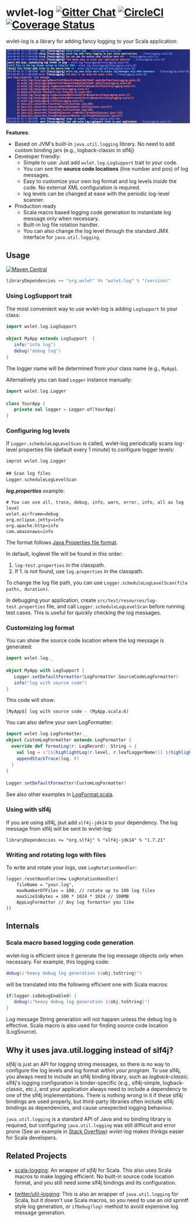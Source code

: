 # wvlet-log  [![Gitter Chat][gitter-badge]][gitter-link] [![CircleCI](https://circleci.com/gh/wvlet/log.svg?style=svg)](https://circleci.com/gh/wvlet/log) [![Coverage Status][coverall-badge]][coverall-link]

[gitter-badge]: https://badges.gitter.im/Join%20Chat.svg
[gitter-link]: https://gitter.im/wvlet/log?utm_source=badge&utm_medium=badge&utm_campaign=pr-badge&utm_content=badge
[coverall-badge]: https://coveralls.io/repos/github/wvlet/log/badge.svg?branch=master
[coverall-link]: https://coveralls.io/github/wvlet/log?branch=master


wvlet-log is a library for adding fancy logging to your Scala application:


![screenshot](docs/wvlet-log.png)

**Features**:
- Based on JVM's built-in `java.util.logging` library. No need to add custom binding jars (e.g., logback-classic in slf4j)
- Developer friendly: 
  - Simple to use: Just add `wvlet.log.LogSupport` trait to your code.
  - You can see the **source code locations** (line number and pos) of log messages.
  - Easy to customize your own log format and log levels *inside* the code. No external XML configuration is required.
  - log levels can be changed at ease with the periodic log-level scanner.
- Production ready
  - Scala macro based logging code generation to instantiate log message only when necessary.  
  - Built-in log file rotation handler.
  - You can also change the log level through the standard JMX interface for `java.util.logging`.  


## Usage

[![Maven Central](https://maven-badges.herokuapp.com/maven-central/org.wvlet/wvlet-log_2.11/badge.svg)](https://maven-badges.herokuapp.com/maven-central/org.wvlet/wvlet-log_2.11/)

```scala
libraryDependencies += "org.wvlet" %% "wvlet-log" % "(version)"
```

### Using LogSupport trait

The most convenient way to use wvlet-log is adding `LogSupport` to your class:

```scala
import wvlet.log.LogSupport

object MyApp extends LogSupport  {
   info("info log")
   debug("debug log")
}
```

The logger name will be determined from your class name (e.g., `MyApp`).

Alternatively you can load `Logger` instance manually:

```scala
import wvlet.log.Logger

class YourApp {
   private val logger = Logger.of[YourApp]
}
```

### Configuring log levels

If `Logger.scheduleLogLevelScan` is called, wvlet-log periodically scans log-level properties file (default every 1 minute) to configure logger levels:

```scala
improt wvlet.log.Logger

## Scan log files 
Logger.scheduleLogLevelScan
```

***log.properties*** example:
```
# You can use all, trace, debug, info, warn, error, info, all as log level
wvlet.airframe=debug
org.eclipse.jetty=info
org.apache.http=info
com.amazonaws=info
```
The format follows [Java Properties file format](https://docs.oracle.com/javase/7/docs/api/java/util/Properties.html#load(java.io.Reader)).


In default, loglevel file will be found in this order:  

 1. `log-test.properties` in the classpath. 
 1. If 1. is not found, use `log.properties` in the classpath.

To change the log file path, you can use `Logger.scheduleLogLevelScan(file paths, duration)`.

In debugging your application, create `src/test/resources/log-test.properties` file, and
call `Logger.scheduleLogLevelScan` before running test cases. This is useful for quickly checking the log messages. 

### Customizing log format

You can show the source code location where the log message is generated:

```scala
import wvlet.log._

object MyApp with LogSupport {
   Logger.setDefaultFormatter(LogFormatter.SourceCodeLogFormatter)
   info("log with source code")
}
```
This code will show:
```
[MyApp$] log with source code - (MyApp.scala:6)
```

You can also define your own LogFormatter:

```scala
import wvlet.log.LogFormatter._
object CustomLogFormatter extends LogFormatter {
  override def formatLog(r: LogRecord): String = {
    val log = s"[${highlightLog(r.level, r.leafLoggerName)}] ${highlightLog(r.level, r.getMessage)}"
    appendStackTrace(log, r)
  }
}

Logger.setDefaultFormatter(CustomLogFormatter)
```

See also other examples in [LogFormat.scala](src/main/scala/wvlet/log/LogFormat.scala).

### Using with slf4j

If you are using slf4j, jsut add `slf4j-jdk14` to your dependency. The log message from slf4j will be sent to wvlet-log:
```
libraryDependencies += "org.slf4j" % "slf4j-jdk14" % "1.7.21"
```

### Writing and rotating logs with files 

To write and rotate your logs, use `LogRotationHandler`:
```
logger.resetHandler(new LogRotationHandler(
    fileName = "your.log",
    maxNumberOfFiles = 100, // rotate up to 100 log files
    maxSizeInBytes = 100 * 1024 * 1024 // 100MB
    AppLogFormatter // Any log formatter you like
))
```

## Internals

### Scala macro based logging code generation

wvlet-log is efficient since it generate the log message objects only when necessary. 
For example, this logging code:
```scala
debug(s"heavy debug log generation ${obj.toString}")
```
will be translated into the following efficient one with Scala macros:
```scala
if(logger.isDebugEnabled) {
   debug(s"heavy debug log generation ${obj.toString}")
}
```
Log message String generation will not happen unless the debug log is effective. 
Scala macro is also used for finding source code location (LogSource).


## Why it uses java.util.logging instead of slf4j?

*slf4j* is just an API for logging string messages, so there is no way to configure the log levels and log format *within your program*. To use slf4j, you always need to include an slf4j 
binding library, such as *logback-classic*. slf4j's logging configuration is binder-specific (e.g., slf4j-simple, logback-classic, etc.), 
and your application always need to include a dependency to one of the slf4j implementations. There is nothing wrong in it if these slf4j bindings are used properly, but 
third-party libraries often include slf4j bindings as dependencies, and cause unexpected logging behaviour.  

`java.util.logging` is a standard API of Java and no binding library is required, but configuring `java.util.logging` was still difficult and error prone (See an example in [Stack Overflow](http://stackoverflow.com/questions/960099/how-to-set-up-java-logging-using-a-properties-file-java-util-logging)) 
 *wvlet-log* makes thinkgs easier for Scala developers.


## Related Projects
 
- [scala-logging](https://github.com/typesafehub/scala-logging): 
An wrapper of *slf4j* for Scala. This also uses Scala macros to make logging efficient. No built-in source code location format, and you still need some slf4j bindings and its configuration. 

- [twitter/util-logging](https://github.com/twitter/util#logging): This is also an wrapper of `java.util.logging` for Scala, but it doesn't use Scala macros, so you need to use an old sprintf style log generation, or `ifDebug(log)` 
method to avoid expensive log message generation. 

